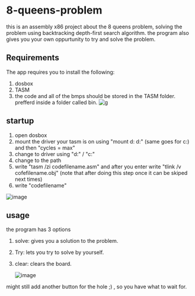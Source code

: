 # 8-queens-problem
this is an assembly x86 project about the 8 queens problem, solving the problem using backtracking depth-first search algorithm.
the program also gives you your own oppurtunity to try and solve the problem.
## Requirements
The app requires you to install the following:
1. dosbox
2. TASM
3. the code and all of the bmps should be stored in the TASM folder. prefferd inside a folder called bin.
![g](https://github.com/Ultiboty/8-queens-problem/assets/99267952/00521ae5-c1ca-4a8b-9f5f-22f52a7bc53b)

## startup
1. open dosbox
2. mount the driver your tasm is on using "mount d: d:\" (same goes for c:) and then "cycles = max"
3. change to driver using "d:" / "c:"
4. change to the path
5. write "tasm /zi codefilename.asm" and after you enter write "tlink /v cofefilename.obj" (note that after doing this step once it can be skiped next times)
6. write "codefilename"



![image](https://github.com/Ultiboty/8-queens-problem/assets/99267952/0efee2cd-a24a-4733-8143-3db68e94d766)

## usage
the program has 3 options
1. solve: gives you a solution to the problem.
2. Try: lets you try to solve by yourself.
3. clear: clears the board.



   ![image](https://github.com/Ultiboty/8-queens-problem/assets/99267952/cb5f8d1a-cdc0-4869-9e8e-771ce700dcd7)

might still add another button for the hole ;) , so you have what to wait for.
